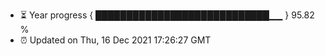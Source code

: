 - ⏳ Year progress { ████████████████████████████▁▁ } 95.82 %
- ⏰ Updated on Thu, 16 Dec 2021 17:26:27 GMT

